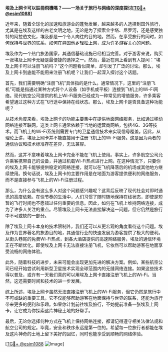 **埃及上网卡可以註冊飛機嗎？——一场关于旅行与网络的深度探讨[[TG💪+ @esim1088](https://t.me/s/esim1088)]**

近年来，随着全球化的加速和旅游业的蓬勃发展，越来越多的人选择到国外旅行，尤其是在埃及这样的古老文明之地。无论是为了探索金字塔、尼罗河，还是感受独特的阿拉伯文化，埃及都是一个令人向往的目的地。然而，在享受旅行的同时，如何保持与世界的联系，如何在异国他乡轻松上网，成为许多游客关心的问题。

埃及作为一个热门旅游国家，其通信基础设施已经相当完善。对于游客来说，购买一张埃及上网卡无疑是最便捷的选择之一。然而，最近在网上看到有人提问：“埃及上网卡可以注册飞机吗？”这个问题看似简单，却引发了广泛的讨论。那么，埃及上网卡到底能不能用来注册飞机呢？让我们一起深入探讨这个话题。

首先，我们需要明确“注册飞机”具体指的是什么。通常情况下，这里的“注册飞机”可能是指通过某种方式将个人设备（如手机或平板）连接到飞机上的Wi-Fi网络。现代航空公司提供的机上Wi-Fi服务已经成为一种常见的增值服务，许多乘客希望通过这种方式在飞行途中保持在线状态。那么，埃及上网卡是否具备这种功能呢？

从技术角度来看，埃及上网卡的功能主要集中在提供地面网络服务，比如通过移动网络连接互联网。这类上网卡通常依赖于当地的运营商网络，包括4G、3G等技术。而飞机上的Wi-Fi系统则需要专门的卫星通信技术来实现信号覆盖。因此，从理论上讲，埃及上网卡并不能直接用于注册飞机上的Wi-Fi服务。这是因为两者的通信协议和技术标准存在差异，无法兼容。

然而，这并不意味着埃及上网卡完全不能在飞机上使用。事实上，许多航空公司允许乘客携带自己的设备，并通过机载Wi-Fi热点进行上网。在这种情况下，只要你的埃及上网卡能够提供稳定的网络连接，就可以在飞机降落后的机场或其他地方继续使用。换句话说，埃及上网卡的主要作用是在地面为游客提供便利的网络服务，而不是直接参与飞机上的Wi-Fi注册过程。

那么，为什么会有这么多人对这个问题感兴趣呢？这背后反映了现代社会对即时通讯的高度依赖。在快节奏的生活中，人们习惯了随时随地保持在线状态，即使是短暂的飞行时间也不愿错过任何重要的信息。因此，如何在飞机上维持网络连接，成为了许多人关注的重点。尽管埃及上网卡无法直接解决这一问题，但它仍然是旅行中不可或缺的一部分。

除了埃及上网卡本身的技术限制外，我们还可以从更宏观的角度看待这个问题。埃及作为世界著名的旅游目的地，其通信行业的快速发展为游客提供了极大的便利。从街头巷尾的免费Wi-Fi热点，到各大酒店提供的高速网络服务，埃及的通信环境正在不断优化。即使埃及上网卡无法直接注册飞机，它依然可以帮助游客在地面享受流畅的网络体验。

此外，随着科技的进步，未来可能会出现更加先进的解决方案。例如，某些航空公司已经开始尝试利用新型卫星技术实现全球范围内的无缝网络连接。如果这些技术得以普及，或许有一天我们真的可以用埃及上网卡直接注册飞机上的Wi-Fi。当然，这还需要时间和技术的进一步发展。

综上所述，埃及上网卡虽然无法直接注册飞机上的Wi-Fi服务，但它仍然是旅行中不可或缺的重要工具。它不仅能够帮助游客在地面保持与世界的联系，还能为旅行带来更多的便利和乐趣。如果你计划前往埃及旅行，不妨提前准备一张埃及上网卡，让它成为你探索这片神秘土地的好帮手。

最后，无论你选择何种方式在飞机上保持网络连接，都请记得遵守相关法律法规和航空公司的规定。毕竟，安全和秩序永远是第一位的。希望每一位旅行者都能在埃及这片神奇的土地上留下美好的回忆，同时也能享受到顺畅的网络体验。

[[TG💪+ @esim1088](https://t.me/s/esim1088) ![Image](https://i.postimg.cc/4NQfJmqS/Snipaste-2025-05-13-00-14-12.png)]